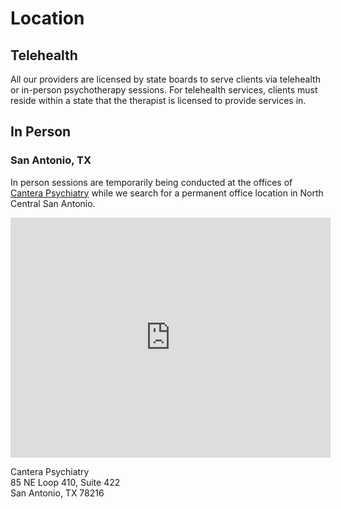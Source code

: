 # Location


## Telehealth

All our providers are licensed by state boards to serve clients via telehealth or in-person psychotherapy sessions.
For telehealth services, clients must reside within a state that the therapist is licensed to provide services in.

## In Person

### San Antonio, TX

In person sessions are temporarily being conducted at the offices of [Cantera Psychiatry](https://canterapsychiatry.com/) while we search for a permanent office location in North Central San Antonio.

<div class="google-map">
  <iframe src="https://www.google.com/maps/embed?pb=!1m18!1m12!1m3!1d7539.110790215721!2d-98.49195135045656!3d29.522197758524715!2m3!1f0!2f0!3f0!3m2!1i1024!2i768!4f13.1!3m3!1m2!1s0x865c5dddccd00001%3A0x24502a6ee43d7184!2sCantera%20Psychiatry!5e0!3m2!1sen!2sus!4v1686090236221!5m2!1sen!2sus" width="512" height="384" style="border:0;" allowfullscreen="" loading="lazy" referrerpolicy="no-referrer-when-downgrade">
  </iframe>
</div>

Cantera Psychiatry  
85 NE Loop 410, Suite 422  
San Antonio, TX 78216
